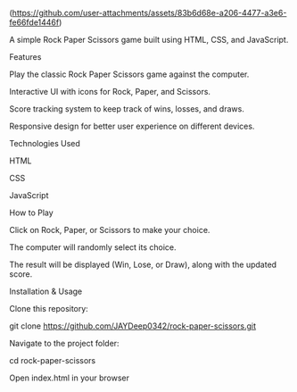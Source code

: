 (https://github.com/user-attachments/assets/83b6d68e-a206-4477-a3e6-fe66fde1446f)

A simple Rock Paper Scissors game built using HTML, CSS, and JavaScript.

Features

Play the classic Rock Paper Scissors game against the computer.

Interactive UI with icons for Rock, Paper, and Scissors.

Score tracking system to keep track of wins, losses, and draws.

Responsive design for better user experience on different devices.

Technologies Used

HTML

CSS

JavaScript

How to Play

Click on Rock, Paper, or Scissors to make your choice.

The computer will randomly select its choice.

The result will be displayed (Win, Lose, or Draw), along with the updated score.

Installation & Usage

Clone this repository:

git clone https://github.com/JAYDeep0342/rock-paper-scissors.git

Navigate to the project folder:

cd rock-paper-scissors

Open index.html in your browser
